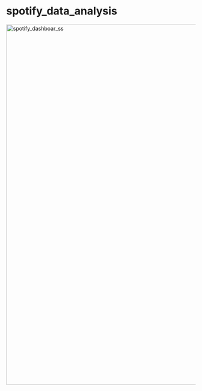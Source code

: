 # spotify_data_analysis

<img width="960" alt="spotify_dashboar_ss" src="https://github.com/shubhampotter/spotify_data_analysis/assets/92949677/69d97839-a67c-493f-ae65-cb5e4627b8a9">
